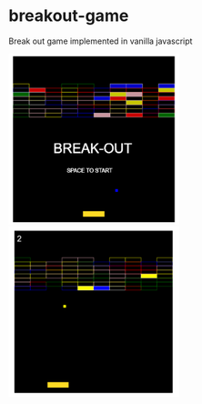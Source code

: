 # breakout-game
Break out game implemented in vanilla javascript


<img src="assets/frontSS.png" height=300 width=300>

<img src="assets/playSS.png" height=300 width=300>
